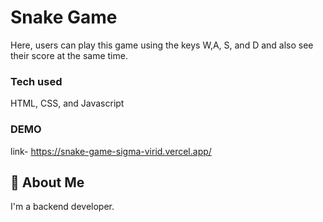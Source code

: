 # Snake Game

Here, users can play this game using the keys W,A, S, and D and also see their score at the same time.

### Tech used

HTML, CSS, and Javascript

### DEMO

link- https://snake-game-sigma-virid.vercel.app/

## 🚀 About Me

I'm a backend developer.